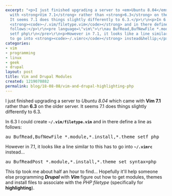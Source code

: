 ```yaml
---
excerpt: "<p>I just finished upgrading a server to <em>Ubuntu 8.04</em> which came
  with <strong>Vim 7.1</strong> rather than <strong>6.3</strong> on the older server.
  It seems 7.1 does things slightly differently to 6.3.</p>\r\n<p>In 6.3 I could create
  <strong><code>~/.vim/filetype.vim</code></strong> and in there define a line as
  follows:</p>\r\n<pre language=\"vim\">\r\nau BufRead,BufNewFile *.module,*.install,*.theme
  setf php\r\n</pre>\r\n<p>However in 7.1, it looks like a line similar to this has
  to go into <strong><code>~/.vimrc</code></strong> instead&hellip;</p>"
categories:
- vim
- programming
- linux
- geek
- drupal
layout: post
title: Vim and Drupal Modules
created: 1219070882
permalink: blog/18-08-08/vim-and-drupal-highlighting-php
---
```

<p>I just finished upgrading a server to <em>Ubuntu 8.04</em> which came with <strong>Vim 7.1</strong> rather than <strong>6.3</strong> on the older server. It seems 7.1 does things slightly differently to 6.3.</p>
<p>In 6.3 I could create <strong><code>~/.vim/filetype.vim</code></strong> and in there define a line as follows:</p>
<pre language="vim">
au BufRead,BufNewFile *.module,*.install,*.theme setf php
</pre>
<p>However in 7.1, it looks like a line similar to this has to go into <strong><code>~/.vimrc</code></strong> instead&hellip;</p>
<pre language="vim">
au BufReadPost *.module,*.install,*.theme set syntax=php
</pre>
<p>This tip took me about half an hour to find&hellip; Hopefully it'll help someone else programming <em><strong>Drupal </strong></em>with <em><strong>Vim </strong></em>figure out how to get modules, themes and install files to associate with the <em>PHP&nbsp;filetype</em> (specifically for <strong>highlighting</strong>).</p>
